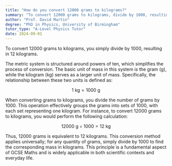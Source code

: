 ```yaml
---
title: "How do you convert 12000 grams to kilograms?"
summary: "To convert 12000 grams to kilograms, divide by 1000, resulting in 12 kilograms."
author: "Prof. David Martin"
degree: "PhD in Physics, University of Birmingham"
tutor_type: "A-Level Physics Tutor"
date: 2024-09-01
---
```


To convert $12000$ grams to kilograms, you simply divide by $1000$, resulting in $12$ kilograms.

The metric system is structured around powers of ten, which simplifies the process of conversion. The basic unit of mass in this system is the gram (g), while the kilogram (kg) serves as a larger unit of mass. Specifically, the relationship between these two units is defined as:

$$
1 \text{ kg} = 1000 \text{ g}
$$

When converting grams to kilograms, you divide the number of grams by $1000$. This operation effectively groups the grams into sets of $1000$, with each set representing one kilogram. For instance, to convert $12000$ grams to kilograms, you would perform the following calculation:

$$
12000 \text{ g} \div 1000 = 12 \text{ kg}
$$

Thus, $12000$ grams is equivalent to $12$ kilograms. This conversion method applies universally; for any quantity of grams, simply divide by $1000$ to find the corresponding mass in kilograms. This principle is a fundamental aspect of GCSE Maths and is widely applicable in both scientific contexts and everyday life.
    